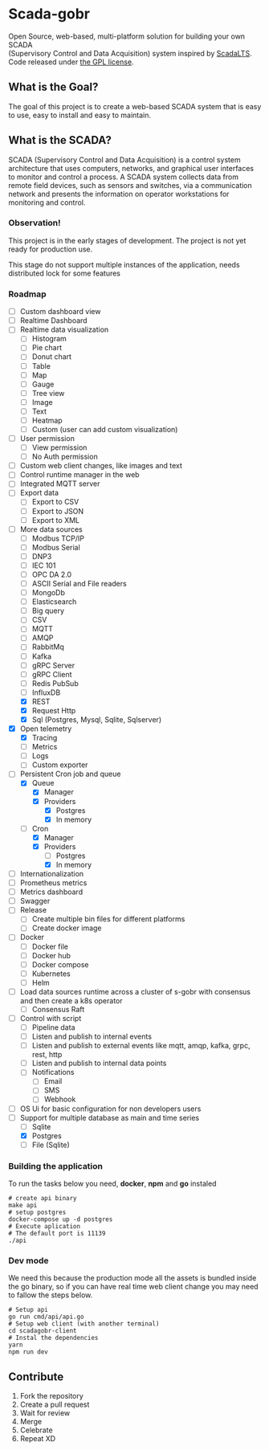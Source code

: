 # Scada-gobr

Open Source, web-based, multi-platform solution for building your own SCADA   
(Supervisory Control and Data Acquisition) system inspired by [ScadaLTS](https://github.com/SCADA-LTS/Scada-LTS).
Code released under [the GPL license](https://github.com/SCADA-LTS/Scada-LTS/blob/develop/LICENSE).

## What is the Goal?

The goal of this project is to create a web-based SCADA system that is easy to use, easy to install and
easy to maintain.

## What is the SCADA?

SCADA (Supervisory Control and Data Acquisition) is a control system architecture that uses computers,
networks, and graphical user interfaces to monitor and control a process. A SCADA system collects data
from remote field devices, such as sensors and switches, via a communication network and presents the
information on operator workstations for monitoring and control.

### Observation!

This project is in the early stages of development. The project is not yet ready for production use.

This stage do not support multiple instances of the application, needs distributed lock for some features

### Roadmap

* [ ] Custom dashboard view
* [ ] Realtime Dashboard
* [ ] Realtime data visualization
    * [ ] Histogram
    * [ ] Pie chart
    * [ ] Donut chart
    * [ ] Table
    * [ ] Map
    * [ ] Gauge
    * [ ] Tree view
    * [ ] Image
    * [ ] Text
    * [ ] Heatmap
    * [ ] Custom (user can add custom visualization)
* [ ] User permission
    * [ ] View permission
    * [ ] No Auth permission
* [ ] Custom web client changes, like images and text
* [ ] Control runtime manager in the web
* [ ] Integrated MQTT server
* [ ] Export data
    * [ ] Export to CSV
    * [ ] Export to JSON
    * [ ] Export to XML
* [ ] More data sources
    * [ ] Modbus TCP/IP
    * [ ] Modbus Serial
    * [ ] DNP3
    * [ ] IEC 101
    * [ ] OPC DA 2.0
    * [ ] ASCII Serial and File readers
    * [ ] MongoDb
    * [ ] Elasticsearch
    * [ ] Big query
    * [ ] CSV
    * [ ] MQTT
    * [ ] AMQP
    * [ ] RabbitMq
    * [ ] Kafka
    * [ ] gRPC Server
    * [ ] gRPC Client
    * [ ] Redis PubSub
    * [ ] InfluxDB
    * [x] REST
    * [x] Request Http
    * [x] Sql (Postgres, Mysql, Sqlite, Sqlserver)
* [x] Open telemetry
    * [x] Tracing
    * [ ] Metrics
    * [ ] Logs
    * [ ] Custom exporter
* [ ] Persistent Cron job and queue
    * [X] Queue
        * [X] Manager
        * [X] Providers
            * [X] Postgres
            * [X] In memory
    * [ ] Cron
        * [x] Manager
        * [x] Providers
            * [ ] Postgres
            * [x] In memory
* [ ] Internationalization
* [ ] Prometheus metrics
* [ ] Metrics dashboard
* [ ] Swagger
* [ ] Release
    * [ ] Create multiple bin files for different platforms
    * [ ] Create docker image
* [ ] Docker
    * [ ] Docker file
    * [ ] Docker hub
    * [ ] Docker compose
    * [ ] Kubernetes
    * [ ] Helm
* [ ] Load data sources runtime across a cluster of s-gobr with consensus and then create a k8s operator
    * [ ] Consensus Raft
* [ ] Control with script
    * [ ] Pipeline data
    * [ ] Listen and publish to internal events
    * [ ] Listen and publish to external events like mqtt, amqp, kafka, grpc, rest, http
    * [ ] Listen and publish to internal data points
    * [ ] Notifications
        * [ ] Email
        * [ ] SMS
        * [ ] Webhook
* [ ] OS Ui for basic configuration for non developers users
* [ ] Support for multiple database as main and time series
    * [ ] Sqlite
    * [x] Postgres
    * [ ] File (Sqlite)

### Building the application

To run the tasks below you need, **docker**, **npm** and **go** instaled

```shell
# create api binary
make api
# setup postgres
docker-compose up -d postgres
# Execute aplication
# The default port is 11139
./api
```

### Dev mode

We need this because the production mode all the assets is bundled inside the go binary, so if you can have real time
web client change you may need to fallow the steps below.

```shell
# Setup api
go run cmd/api/api.go
# Setup web client (with another terminal)
cd scadagobr-client
# Instal the dependencies
yarn
npm run dev
```

## Contribute

1. Fork the repository
2. Create a pull request
3. Wait for review
4. Merge
5. Celebrate
6. Repeat XD